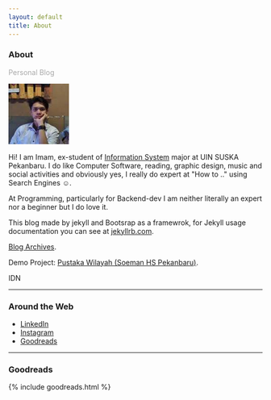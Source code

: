 ```yaml
---
layout: default
title: About
---
```

<h3 class="sr-only">About</h3>
<p style="color:darkgray">Personal Blog</p>
<img class="profile-picture img-responsive img-thumbnail" src="/assets/img/index.jpeg" alt="author">

Hi! I am Imam, <span class="text-danger">ex</span>-student of <a href="https://uin-suska.ac.id" target="_blank">Information System</a> major at UIN SUSKA Pekanbaru. I do like Computer Software, reading, graphic design, music and social activities and obviously yes, I really do expert at "How to .." using Search Engines ☺.

At Programming, particularly for Backend-dev I am neither literally an expert nor a beginner but I do love it.

This blog made by jekyll and Bootsrap as a framewrok, for Jekyll usage documentation you can see at  <a href="https://jekyllrb.com/" target="_blank">jekyllrb.com</a>. 

<i class="fa fa-book"></i> <a href="{{ site.url }}/archives/">Blog Archives</a>.

<i class="fa fa-thumb-tack"></i> Demo Project: [Pustaka Wilayah (Soeman HS Pekanbaru)](https://imamta.000webhostapp.com).

<i class="fa fa-map-marker text-danger"></i> IDN
<hr>
<h3>Around the Web</h3>

- <i class="fa fa-linkedin"></i>[ LinkedIn](https://id.linkedin.com/in/imam-s-75522380)
- <i class="fa fa-instagram"></i>[ Instagram](https://instagram.com/imamsisw)
- <i class="fa fa-google"></i>[ Goodreads](https://www.goodreads.com/user/show/68293724-imam)
<hr>
<h3>Goodreads</h3>

{% include goodreads.html %}